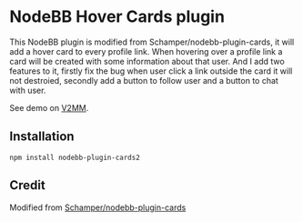 # NodeBB Hover Cards plugin

This NodeBB plugin is modified from Schamper/nodebb-plugin-cards, it will add a hover card to every profile link. When hovering over a profile link a card will be created with some information about that user. And I add two features to it, firstly fix the bug when user click a link outside the card it will not destroied, secondly
add a button to follow user and a button to chat with user.

See demo on [V2MM](https://v2mm.tech).

## Installation

    npm install nodebb-plugin-cards2

## Credit

Modified from [Schamper/nodebb-plugin-cards](https://github.com/Schamper/nodebb-plugin-cards)
